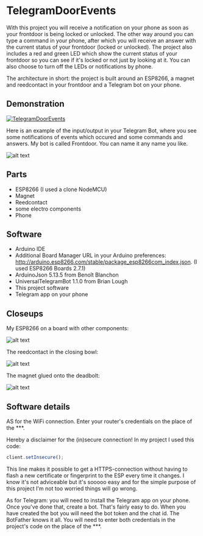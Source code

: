 # TelegramDoorEvents

With this project you will receive a notification on your phone as soon as your frontdoor is being locked or unlocked. The other way around you can type a command in your phone, after which you will receive an answer with the current status of your frontdoor (locked or unlocked).
The project also includes a red and green LED which show the current status of your frontdoor so you can see if it's locked or not just by looking at it. You can also choose to turn off the LEDs or notifications by phone.

The architecture in short: the project is built around an ESP8266, a magnet and reedcontact in your frontdoor and a Telegram bot on your phone. 

## Demonstration

[![TelegramDoorEvents](http://img.youtube.com/vi/YS4xPLxDfxo/0.jpg)](http://www.youtube.com/watch?v=YS4xPLxDfxo "TelegramDoorEvents")

Here is an example of the input/output in your Telegram Bot, where you see some notifications of events which occured and some commands and answers. My bot is called Frontdoor. You can name it any name you like.

![alt text](https://i.postimg.cc/Gmvcwf8n/telegram-frontdoor-bot.png)


## Parts
* ESP8266 (I used a clone NodeMCU)
* Magnet
* Reedcontact
* some electro components
* Phone

## Software
* Arduino IDE
* Additional Board Manager URL in your Arduino preferences: http://arduino.esp8266.com/stable/package_esp8266com_index.json. (I used ESP8266 Boards 2.7.1)
* ArduinoJson 5.13.5 from Benoît Blanchon
* UniversalTelegramBot 1.1.0 from Brian Lough
* This project software
* Telegram app on your phone

## Closeups

My ESP8266 on a board with other components:

![alt text](https://i.postimg.cc/fbJk4CNc/esp8266-frontdoor.jpg)

The reedcontact in the closing bowl:

![alt text](https://i.postimg.cc/x1sqF7Wj/reedcontact-frontdoor.jpg)

The magnet glued onto the deadbolt: 

![alt text](https://i.postimg.cc/pTCSDfmS/magnet-frontdoor.png)


## Software details

AS for the WiFi connection. Enter your router's credentials on the place of the ***. 

Hereby a disclaimer for the (in)secure connection! In my project I used this code:

```javascript
client.setInsecure();
```
This line makes it possible to get a HTTPS-connection without having to flash a new certificate or fingerprint to the ESP every time it changes. I know it's not adviceable but it's sooooo easy and for the simple purpose of this project I'm not too worried things will go wrong.

As for Telegram: you will need to install the Telegram app on your phone. Once you've done that, create a bot. That's fairly easy to do. When you have created the bot you will need the bot token and the chat id. The BotFather knows it all. You will need to enter both credentials in the project's code on the place of the ***.

